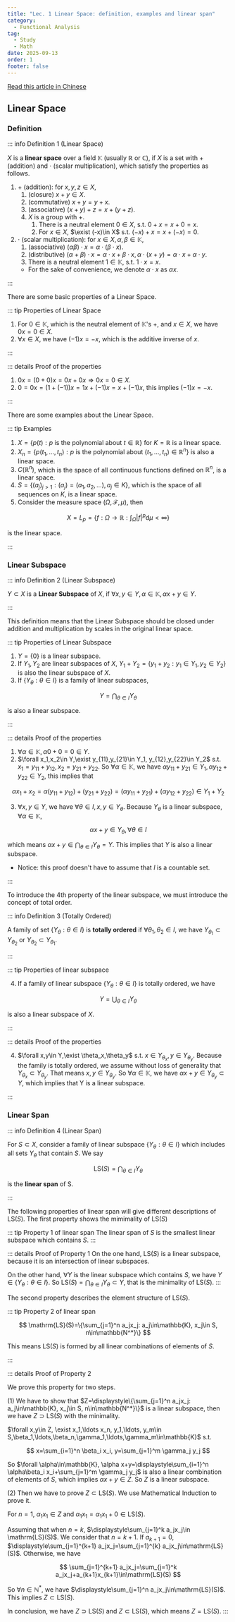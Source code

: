 ```yaml
---
title: "Lec. 1 Linear Space: definition, examples and linear span"
category:
  - Functional Analysis
tag:
  - Study
  - Math
date: 2025-09-13
order: 1
footer: false
---
```


[Read this article in Chinese](/notes/fucntional%20analysis/lec1.md)

## Linear Space

### Definition

::: info Definition 1 (Linear Space)

$X$ is a **linear space** over a field $\mathbb{K}$ (usually $\mathbb{R}$ or $\mathbb{C}$), if $X$ is a set with $+$ (addition) and $\cdot$ (scalar multiplication), which satisfy the properties as follows.

1. $+$ (addition): for $x,y,z\in X$,
   1. (closure) $x+y\in X$.
   2. (commutative) $x+y=y+x$.
   3. (associative) $(x+y)+z=x+(y+z)$.
   4. $X$ is a group with $+$.
      1. There is a neutral element $0\in X$, s.t. $0+x=x+0=x$.
      2. For $x\in X$, $\exist (-x)\in X$ s.t. $(-x)+x=x+(-x)=0$.
2. $\cdot$ (scalar multiplication): for $x\in X,\alpha,\beta\in\mathbb{K}$,
   1. (associative) $(\alpha\beta)\cdot x=\alpha\cdot(\beta \cdot x)$.
   2. (distributive) $(\alpha+\beta)\cdot x=\alpha\cdot x+\beta\cdot x,\alpha\cdot(x+y)=\alpha\cdot x+\alpha\cdot y$.
   3. There is a neutral element $1\in \mathbb{K}$, s.t. $1\cdot x=x$.
   - For the sake of convenience, we denote $\alpha\cdot x$ as $\alpha x$.

:::

There are some basic properties of a Linear Space.

::: tip Properties of Linear Space

1. For $0\in \mathbb{K}$, which is the neutral element of $\mathbb{K}$'s $+$, and $x\in X$, we have $0 x=0\in X$.
2. $\forall x\in X$, we have $(-1)x=-x$, which is the additive inverse of $x$.

:::

::: details Proof of the properties

1. $0x=(0+0)x=0x+0x\Rightarrow 0x=0\in X$.
2. $0=0x=(1+(-1)) x=1x+(-1)x=x+(-1)x$, this implies $(-1)x=-x$.

:::

There are some examples about the Linear Space.

::: tip Examples

1. $X=\{ p(t): p \text{ is the polynomial about } t\in \mathbb{R}\}$ for $K=\mathbb{R}$ is a linear space.
2. $X_{n}=\{ p(t_{1},\ldots,t_{n}): p \text{ is the polynomial about } (t_{1},\ldots,t_{n})\in \mathbb{R}^n\}$ is also a linear space.
3. $C(\mathbb{R}^n)$, which is the space of all continuous functions defined on $\mathbb{R}^n$, is a linear space.
4. $S=\{ (a_{j})_{j>1}:(a_{j})=(a_{1},a_{2},\ldots),a_{j}\in K\}$, which is the space of all sequences on $K$, is a linear space. 
5. Consider the measure space $(\Omega, \mathcal{F}, \mu)$, then 

$$
X=L_{p}=\left\{  f:\Omega\to \mathbb{R}:\int_{\Omega}|f|^p\mathrm{d}\mu<\infty  \right\}
$$

is the linear space.

:::

### Linear Subspace

::: info Definition 2 (Linear Subspace)

$Y\subset X$ is a **Linear Subspace** of $X$, if $\forall x,y\in Y,\alpha \in \mathbb{K}, \alpha x+y\in Y$.

:::

This definition means that the Linear Subspace should be closed under addition and multiplication by scales in the original linear space.

::: tip Properties of Linear Subspace

1. $Y=\{0\}$ is a linear subspace.
2. If $Y_1,Y_2$ are linear subspaces of $X$, $Y_1+Y_2=\{y_1+y_2:y_1\in Y_1,y_2\in Y_2\}$ is also the linear subspace of $X$.
3. If $\{Y_\theta:\theta\in I\}$ is a family of linear subspaces,

$$
Y=\bigcap_{\theta\in I}Y_\theta
$$

is also a linear subspace.

:::

::: details Proof of the properties

1. $\forall \alpha\in\mathbb{K}, \alpha 0+0=0\in Y$.
2. $\forall x_1,x_2\in Y,\exist y_{11},y_{21}\in Y_1, y_{12},y_{22}\in Y_2$ s.t. $x_1=y_{11}+y_{12},x_2=y_{21}+y_{22}$.
So $\forall \alpha\in\mathbb{K}$, we have $\alpha y_{11}+y_{21}\in Y_1,\alpha y_{12}+y_{22}\in Y_2$, this implies that

$$
\alpha x_1+x_2=\alpha (y_{11}+y_{12})+ (y_{21}+y_{22})=(\alpha y_{11}+y_{21})+(\alpha y_{12}+y_{22})\in Y_1+Y_2
$$

3. $\forall x,y\in Y$, we have $\forall \theta\in I, x,y\in Y_\theta$. Because $Y_\theta$ is a linear subspace, $\forall \alpha\in\mathbb{K}$,

$$
\alpha x+y\in Y_\theta, \forall \theta\in I
$$

which means $\alpha x+y\in \displaystyle\bigcap_{\theta\in I}Y_\theta=Y$. This implies that $Y$ is also a linear subspace.

- Notice: this proof doesn't have to assume that $I$ is a countable set.

:::

To introduce the 4th property of the linear subspace, we must introduce the concept of total order.

::: info Definition 3 (Totally Ordered)

A family of set $\{Y_\theta:\theta\in I\}$ is **totally ordered** if $\forall \theta_1,\theta_2\in I$, we have $Y_{\theta_1}\subset Y_{\theta_2}$ or $Y_{\theta_2}\subset Y_{\theta_1}$.

:::

::: tip Properties of linear subspace

4. If a family of linear subspace $\{Y_\theta: \theta\in I\}$ is totally ordered, we have 

$$
Y=\bigcup_{\theta\in I}Y_\theta
$$

is also a linear subspace of $X$.

:::

::: details Proof of the properties

4. $\forall x,y\in Y,\exist \theta_x,\theta_y$ s.t. $x\in Y_{\theta_x},y\in Y_{\theta_y}$. Because the family is totally ordered, we assume without loss of generality that $Y_{\theta_x}\subset Y_{\theta_y}$. That means $x, y\in Y_{\theta_y}$. So $\forall \alpha\in\mathbb{K}$, we have $\alpha x+y\in Y_{\theta_y}\subset Y$, which implies that Y is a linear subspace.

:::

### Linear Span

::: info Definition 4 (Linear Span)

For $S\subset X$, consider a family of linear subspace $\{Y_\theta: \theta\in I\}$ which includes all sets $Y_\theta$ that contain $S$. We say 

$$
\mathrm{LS}(S)=\bigcap_{\theta\in I}Y_\theta
$$

is the **linear span** of S.

:::

The following properties of linear span will give different descriptions of $\mathrm{LS}(S)$. The first property shows the mimimality of $\mathrm{LS}(S)$

::: tip Property 1 of linear span
The linear span of $S$ is the smallest linear subspace which contains $S$.
:::

::: details Proof of Property 1
On the one hand, $\mathrm{LS}(S)$ is a linear subspace, because it is an intersection of linear subspaces.

On the other hand, $\forall Y$ is the linear subspace which contains $S$, we have $Y\in \{Y_\theta: \theta\in I\}$. 
So $\displaystyle\mathrm{LS}(S)=\bigcap_{\theta\in I}Y_\theta\subset Y$, that is the minimality of $\mathrm{LS}(S)$.
:::

The second property describes the element structure of $\mathrm{LS}(S)$.

::: tip Property 2 of linear span

$$
\mathrm{LS}(S)=\{\sum_{j=1}^n a_jx_j: a_j\in\mathbb{K}, x_j\in S, n\in\mathbb{N^*}\}
$$

This means $\mathrm{LS}(S)$ is formed by all linear combinations of elements of $S$.

:::

::: details Proof of Property 2

We prove this property for two steps.

(1) We have to show that $Z=\displaystyle\{\sum_{j=1}^n a_jx_j: a_j\in\mathbb{K}, x_j\in S, n\in\mathbb{N^*}\}$ is a linear subspace, then we have $Z\supset \mathrm{LS}(S)$ with the minimality.

$\forall x,y\in Z, \exist x_1,\ldots x_n, y_1,\ldots, y_m\in S,\beta_1,\ldots,\beta_n,\gamma_1,\ldots,\gamma_m\in\mathbb{K}$ s.t. 

$$
x=\sum_{i=1}^n \beta_i x_i, y=\sum_{j=1}^m \gamma_j y_j
$$

So $\forall \alpha\in\mathbb{K}, \alpha x+y=\displaystyle\sum_{i=1}^n \alpha\beta_i x_i+\sum_{j=1}^m \gamma_j y_j$ is also a linear combination of elements of $S$, which implies $\alpha x+y\in Z$. So $Z$ is a linear subspace.

(2) Then we have to prove $Z\subset \mathrm{LS}(S)$. We use Mathematical Induction to prove it.

For $n=1$, $\alpha_1x_1\in Z$ and $\alpha_1x_1=\alpha_1x_1+0\in \mathrm{LS}(S)$.

Assuming that when $n=k$, $\displaystyle\sum_{j=1}^k a_jx_j\in \mathrm{LS}(S)$. We consider that $n=k+1$. If $a_{k+1}=0$, $\displaystyle\sum_{j=1}^{k+1} a_jx_j=\sum_{j=1}^{k} a_jx_j\in\mathrm{LS}(S)$. Otherwise, we have

$$
\sum_{j=1}^{k+1} a_jx_j=\sum_{j=1}^k a_jx_j+a_{k+1}x_{k+1}\in\mathrm{LS}(S)
$$

So $\forall n\in\mathbb{N^*}$, we have $\displaystyle\sum_{j=1}^n a_jx_j\in\mathrm{LS}(S)$. This implies $Z\subset \mathrm{LS}(S)$.

In conclusion, we have $Z\supset \mathrm{LS}(S)$ and $Z\subset \mathrm{LS}(S)$, which means $Z=\mathrm{LS}(S)$.
:::
